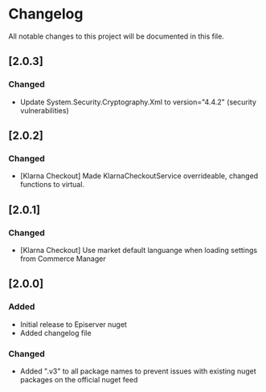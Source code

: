 # Changelog

All notable changes to this project will be documented in this file.

## [2.0.3]

### Changed
- Update System.Security.Cryptography.Xml to version="4.4.2" (security vulnerabilities)

## [2.0.2] 

### Changed
- [Klarna Checkout] Made KlarnaCheckoutService overrideable, changed functions to virtual.

## [2.0.1]

### Changed
- [Klarna Checkout] Use market default languange when loading settings from Commerce Manager

## [2.0.0]

### Added
- Initial release to Episerver nuget
- Added changelog file

### Changed
- Added ".v3" to all package names to prevent issues with existing nuget packages on the official nuget feed